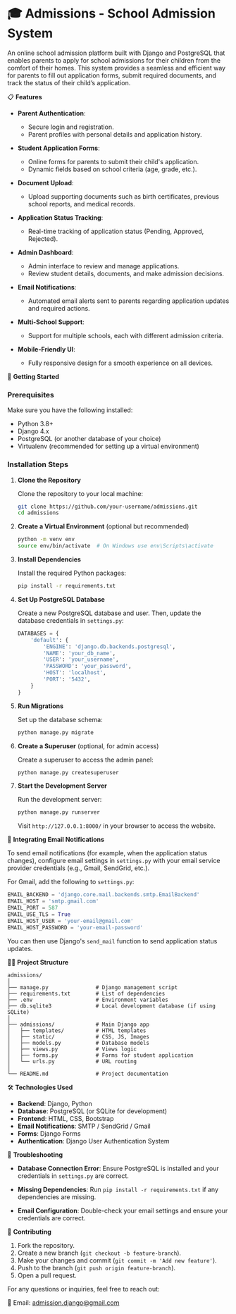 # 🎓 Admissions - School Admission System

An online school admission platform built with Django and PostgreSQL that enables parents to apply for school admissions for their children from the comfort of their homes. This system provides a seamless and efficient way for parents to fill out application forms, submit required documents, and track the status of their child’s application.

📋 **Features**

- **Parent Authentication**:
  - Secure login and registration.
  - Parent profiles with personal details and application history.
  
- **Student Application Forms**:
  - Online forms for parents to submit their child's application.
  - Dynamic fields based on school criteria (age, grade, etc.).
  
- **Document Upload**:
  - Upload supporting documents such as birth certificates, previous school reports, and medical records.
  
- **Application Status Tracking**:
  - Real-time tracking of application status (Pending, Approved, Rejected).
  
- **Admin Dashboard**:
  - Admin interface to review and manage applications.
  - Review student details, documents, and make admission decisions.

- **Email Notifications**:
  - Automated email alerts sent to parents regarding application updates and required actions.

- **Multi-School Support**:
  - Support for multiple schools, each with different admission criteria.

- **Mobile-Friendly UI**:
  - Fully responsive design for a smooth experience on all devices.

🚀 **Getting Started**

### Prerequisites

Make sure you have the following installed:

- Python 3.8+
- Django 4.x
- PostgreSQL (or another database of your choice)
- Virtualenv (recommended for setting up a virtual environment)

### Installation Steps



1. **Clone the Repository**

   Clone the repository to your local machine:
   
   ```bash
   git clone https://github.com/your-username/admissions.git
   cd admissions
   ```

2. **Create a Virtual Environment** (optional but recommended)

   ```bash
   python -m venv env
   source env/bin/activate  # On Windows use env\Scripts\activate
   ```

3. **Install Dependencies**

   Install the required Python packages:
   
   ```bash
   pip install -r requirements.txt
   ```

4. **Set Up PostgreSQL Database**

   Create a new PostgreSQL database and user. Then, update the database credentials in `settings.py`:
   
   ```python
   DATABASES = {
       'default': {
           'ENGINE': 'django.db.backends.postgresql',
           'NAME': 'your_db_name',
           'USER': 'your_username',
           'PASSWORD': 'your_password',
           'HOST': 'localhost',
           'PORT': '5432',
       }
   }
   ```

5. **Run Migrations**

   Set up the database schema:
   
   ```bash
   python manage.py migrate
   ```

6. **Create a Superuser** (optional, for admin access)

   Create a superuser to access the admin panel:
   
   ```bash
   python manage.py createsuperuser
   ```

7. **Start the Development Server**

   Run the development server:
   
   ```bash
   python manage.py runserver
   ```

   Visit `http://127.0.0.1:8000/` in your browser to access the website.

🔗 **Integrating Email Notifications**

To send email notifications (for example, when the application status changes), configure email settings in `settings.py` with your email service provider credentials (e.g., Gmail, SendGrid, etc.).

For Gmail, add the following to `settings.py`:

```python
EMAIL_BACKEND = 'django.core.mail.backends.smtp.EmailBackend'
EMAIL_HOST = 'smtp.gmail.com'
EMAIL_PORT = 587
EMAIL_USE_TLS = True
EMAIL_HOST_USER = 'your-email@gmail.com'
EMAIL_HOST_PASSWORD = 'your-email-password'
```

You can then use Django's `send_mail` function to send application status updates.

🧑‍💻 **Project Structure**

```
admissions/
│
├── manage.py               # Django management script
├── requirements.txt        # List of dependencies
├── .env                    # Environment variables
├── db.sqlite3              # Local development database (if using SQLite)
│
├── admissions/             # Main Django app
│   ├── templates/          # HTML templates
│   ├── static/             # CSS, JS, Images
│   ├── models.py           # Database models
│   ├── views.py            # Views logic
│   ├── forms.py            # Forms for student application
│   └── urls.py             # URL routing
│
└── README.md               # Project documentation
```

🛠️ **Technologies Used**

- **Backend**: Django, Python
- **Database**: PostgreSQL (or SQLite for development)
- **Frontend**: HTML, CSS, Bootstrap
- **Email Notifications**: SMTP / SendGrid / Gmail
- **Forms**: Django Forms
- **Authentication**: Django User Authentication System

🐛 **Troubleshooting**

- **Database Connection Error**:
  Ensure PostgreSQL is installed and your credentials in `settings.py` are correct.
  
- **Missing Dependencies**:
  Run `pip install -r requirements.txt` if any dependencies are missing.
  
- **Email Configuration**:
  Double-check your email settings and ensure your credentials are correct.

🙌 **Contributing**

1. Fork the repository.
2. Create a new branch (`git checkout -b feature-branch`).
3. Make your changes and commit (`git commit -m 'Add new feature'`).
4. Push to the branch (`git push origin feature-branch`).
5. Open a pull request.



For any questions or inquiries, feel free to reach out:

📧 Email: admission.django@gmail.com


